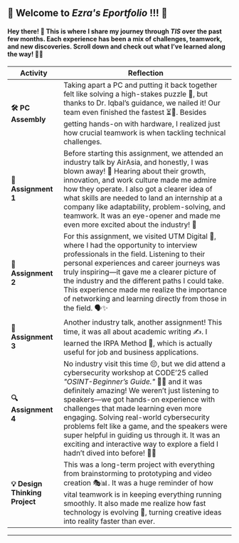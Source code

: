 
## 🎉 Welcome to *Ezra's Eportfolio* !!! 🎉  

#### Hey there! 👋 This is where I share my journey through *TIS* over the past few months. Each experience has been a mix of challenges, teamwork, and new discoveries. Scroll down and check out what I’ve learned along the way! 🚀✨  

| **Activity** | **Reflection** |  
|--------------|---------------|  
| **🛠️ PC Assembly** | Taking apart a PC and putting it back together felt like solving a high-stakes puzzle 🧩, but thanks to Dr. Iqbal’s guidance, we nailed it! Our team even finished the fastest ⏳💨. Besides getting hands-on with hardware, I realized just how crucial teamwork is when tackling technical challenges. |  
| **🎨 Assignment 1** | Before starting this assignment, we attended an industry talk by AirAsia, and honestly, I was blown away! 🤯 Hearing about their growth, innovation, and work culture made me admire how they operate. I also got a clearer idea of what skills are needed to land an internship at a company like adaptability, problem-solving, and teamwork. It was an eye-opener and made me even more excited about the industry! 🚀 |  
| **🎥 Assignment 2** |For this assignment, we visited UTM Digital 🏢, where I had the opportunity to interview professionals in the field. Listening to their personal experiences and career journeys was truly inspiring—it gave me a clearer picture of the industry and the different paths I could take. This experience made me realize the importance of networking and learning directly from those in the field. 🗣️✨ |  
| **📑 Assignment 3** | Another industry talk, another assignment! This time, it was all about academic writing ✍️. I learned the IRPA Method 📌, which is actually useful for job and business applications. |  
| **🔍 Assignment 4** | No industry visit this time 😔, but we did attend a cybersecurity workshop at CODE’25 called *"OSINT-Beginner’s Guide."* 🕵️‍♂️ and it was definitely amazing! We weren’t just listening to speakers—we got hands-on experience with challenges that made learning even more engaging. Solving real-world cybersecurity problems felt like a game, and the speakers were super helpful in guiding us through it. It was an exciting and interactive way to explore a field I hadn’t dived into before! 🔐🚀 |  
| **💡 Design Thinking Project** | This was a long-term project with everything from brainstorming to prototyping and video creation 🎭📊. It was a huge reminder of how vital teamwork is in keeping everything running smoothly. It also made me realize how fast technology is evolving 🚀, turning creative ideas into reality faster than ever. |  

---

